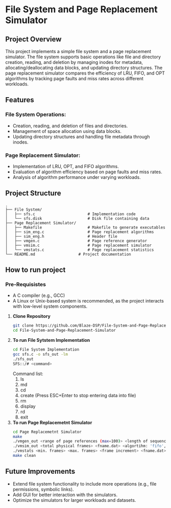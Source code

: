 # File System and Page Replacement Simulator

## Project Overview
This project implements a simple file system and a page replacement simulator. The file system supports basic operations like file and directory creation, reading, and deletion by managing inodes for metadata, allocating/deallocating data blocks, and updating directory structures. The page replacement simulator compares the efficiency of LRU, FIFO, and OPT algorithms by tracking page faults and miss rates across different workloads.

## Features
### File System Operations:
* Creation, reading, and deletion of files and directories.
* Management of space allocation using data blocks.
* Updating directory structures and handling file metadata through inodes.

### Page Replacement Simulator:
* Implementation of LRU, OPT, and FIFO algorithms.
* Evaluation of algorithm efficiency based on page faults and miss rates.
* Analysis of algorithm performance under varying workloads.

## Project Structure
```
.
├── File System/                    
│   ├── sfs.c                       # Implementation code                   
│   └── sfs.disk                    # Disk file containing data
├── Page Replacement Simulator/
│   ├── Makefile                    # Makefile to generate executables   
│   ├── sim_eng.c                   # Page replacement algorithms   
│   ├── sim_eng.h                   # Header file   
│   ├── vmgen.c                     # Page reference generator 
│   ├── vmsim.c                     # Page replacement simulator                   
│   └── vmstats.c                   # Page replacement statistics
└── README.md                   # Project documentation
```

## How to run project

### Pre-Requisistes
* A C compiler (e.g., GCC)
* A Linux or Unix-based system is recommended, as the project interacts with low-level system components.

1. **Clone Repository**
   ```bash
   git clone https://github.com/Blaze-DSP/File-System-and-Page-Replacement-Simulator.git
   cd File-System-and-Page-Replacement-Simulator
   ```
2. **To run File Sytstem Implementation**
    ```bash
   cd File System Implementation
   gcc sfs.c -o sfs_out -lm
   ./sfs_out
   SFS::/# <command>
   ```
   Command list:
   1. ls
   2. md <dname>
   3. cd <dname>
   4. create <fname> (Press ESC+Enter to stop entering data into file)
   5. rm <name>
   6. display <fname>
   7. rd
   8. exit
3. **To run Page Replacemetnt Simulator**
    ```bash
   cd Page Replacemetnt Simulator
   make
   ./vmgen_out <range of page references (max=100)> <length of sequence> <fname.dat>
   ./vmsim_out <total physical frames> <fname.dat> <algortihm: 'fifo','lru' or 'opt'>
   ./vmstats <min. frames> <max. frames> <frame increment> <fname.dat>
   make clean
   ```

## Future Improvements
* Extend file system functionality to include more operations (e.g., file permissions, symbolic links).
* Add GUI for better interaction with the simulators.
* Optimize the simulators for larger workloads and datasets.
